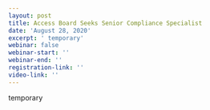 ```yaml
---
layout: post
title: Access Board Seeks Senior Compliance Specialist
date: 'August 28, 2020'
excerpt: ' temporary'
webinar: false
webinar-start: ''
webinar-end: ''
registration-link: ''
video-link: ''
---
```

 temporary
